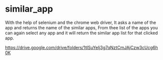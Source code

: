 # similar_app

With the help of selenium and the chrome web driver, It asks a name of the app and returns the name of the similar apps, 
From thee list of the apps you can again select any app and  it will return the similar app list for that clicked app. 

https://drive.google.com/drive/folders/1tISuYeIj3g7qNztCmJAjCzw3cUcg6h0K
